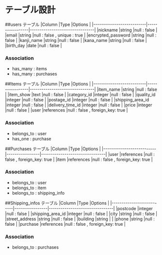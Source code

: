 # テーブル設計

##users テーブル
|Column                     |Type             |Options                          |
|---------------------------|-----------------|---------------------------------|
|nickname                   |string           |null : false                     |
|email                      |string           |null : false , unique : true     |
|encrypted_password         |string           |null : false                     |
|kanji_name                 |string           |null : false                     |
|kana_name                  |string           |null : false                     |
|birth_day                  |date             |null : false                     |
### Association
- has_many : items
- has_many : purchases

##Items テーブル
|Column                     |Type             |Options                          |
|---------------------------|-----------------|---------------------------------|
|item_name                  |string           |null : false                     |
|item_show                  |text             |null : false                     |
|category_id                |integer          |null : false                     |
|quality_id                 |integer          |null : false                     |
|postage_id                 |integer          |null : false                     |
|shipping_area_id           |integer          |null : false                     |
|delivery_time_id           |integer          |null : false                     |
|price                      |integer          |null : false                     |
|user                       |references       |null : false , foreign_key: true |
### Association
- belongs_to : user
- has_one : purchase

##Purchases テーブル
|Column                     |Type             |Options                          |
|---------------------------|-----------------|---------------------------------|
|user                       |references       |null : false , foreign_key: true |
|item                       |references       |null : false , foreign_key: true |
### Association
- belongs_to : user
- belongs_to : item
- belongs_to : shipping_info

##Shipping_infos テーブル
|Column                     |Type             |Options                          |
|---------------------------|-----------------|---------------------------------|
|postcode                   |integer          |null : false                     |
|shipping_area_id           |integer          |null : false                     |
|city                       |string           |null : false                     |
|street_address             |string           |null : false                     |
|building                   |string           |                                 |
|phone                      |string           |null : false                     |
|purchase                   |references       |null : false , foreign_key: true |
### Association
- belongs_to : purchases
